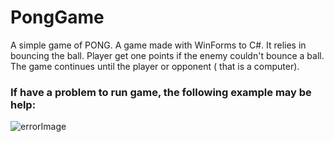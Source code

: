 # PongGame
A simple game of PONG. A game made with WinForms to C#. It relies in bouncing the ball. Player get one points if the enemy couldn't bounce a ball. The game continues until the player or opponent ( that is a computer).

### If have a problem to run game, the following example may be help:
![errorImage]()
